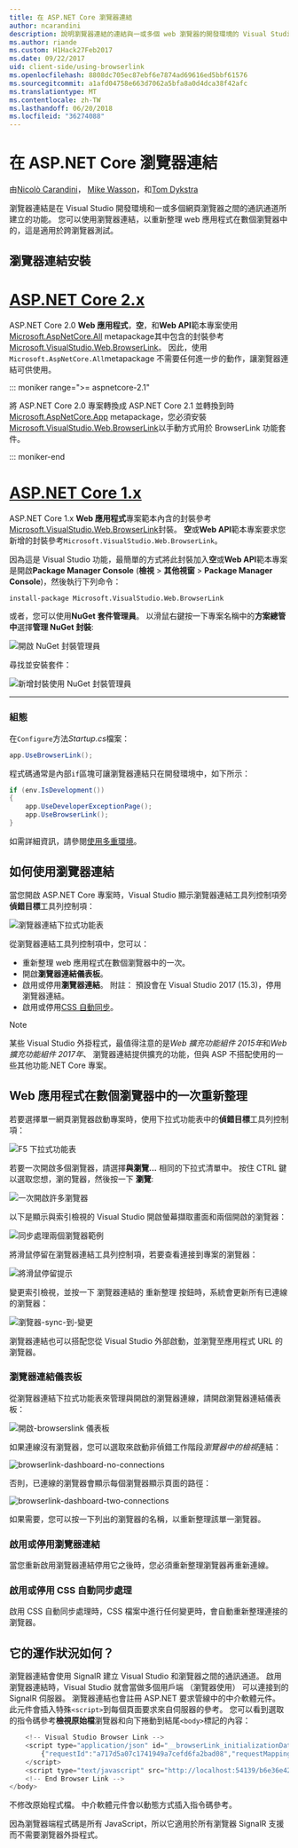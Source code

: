 ```yaml
---
title: 在 ASP.NET Core 瀏覽器連結
author: ncarandini
description: 說明瀏覽器連結的連結與一或多個 web 瀏覽器的開發環境的 Visual Studio 功能的方式。
ms.author: riande
ms.custom: H1Hack27Feb2017
ms.date: 09/22/2017
uid: client-side/using-browserlink
ms.openlocfilehash: 8808dc705ec87ebf6e7874ad69616ed5bbf61576
ms.sourcegitcommit: a1afd04758e663d7062a5bfa8a0d4dca38f42afc
ms.translationtype: MT
ms.contentlocale: zh-TW
ms.lasthandoff: 06/20/2018
ms.locfileid: "36274088"
---
```

# <a name="browser-link-in-aspnet-core"></a>在 ASP.NET Core 瀏覽器連結

由[Nicolò Carandini](https://github.com/ncarandini)， [Mike Wasson](https://github.com/MikeWasson)，和[Tom Dykstra](https://github.com/tdykstra)

瀏覽器連結是在 Visual Studio 開發環境和一或多個網頁瀏覽器之間的通訊通道所建立的功能。 您可以使用瀏覽器連結，以重新整理 web 應用程式在數個瀏覽器中的，這是適用於跨瀏覽器測試。

## <a name="browser-link-setup"></a>瀏覽器連結安裝

# <a name="aspnet-core-2xtabaspnetcore2x"></a>[ASP.NET Core 2.x](#tab/aspnetcore2x)

ASP.NET Core 2.0 **Web 應用程式**，**空**，和**Web API**範本專案使用[Microsoft.AspNetCore.All](https://www.nuget.org/packages/Microsoft.AspNetCore.All/) metapackage其中包含的封裝參考[Microsoft.VisualStudio.Web.BrowserLink](https://www.nuget.org/packages/Microsoft.VisualStudio.Web.BrowserLink/)。 因此，使用`Microsoft.AspNetCore.All`metapackage 不需要任何進一步的動作，讓瀏覽器連結可供使用。

::: moniker range=">= aspnetcore-2.1"

將 ASP.NET Core 2.0 專案轉換成 ASP.NET Core 2.1 並轉換到時[Microsoft.AspNetCore.App](xref:fundamentals/metapackage-app) metapackage，您必須安裝[Microsoft.VisualStudio.Web.BrowserLink](https://www.nuget.org/packages/Microsoft.VisualStudio.Web.BrowserLink/)以手動方式用於 BrowserLink 功能套件。

::: moniker-end

# <a name="aspnet-core-1xtabaspnetcore1x"></a>[ASP.NET Core 1.x](#tab/aspnetcore1x)

ASP.NET Core 1.x **Web 應用程式**專案範本內含的封裝參考[Microsoft.VisualStudio.Web.BrowserLink](https://www.nuget.org/packages/Microsoft.VisualStudio.Web.BrowserLink/)封裝。 **空**或**Web API**範本專案要求您新增的封裝參考`Microsoft.VisualStudio.Web.BrowserLink`。

因為這是 Visual Studio 功能，最簡單的方式將此封裝加入**空**或**Web API**範本專案是開啟**Package Manager Console** (**檢視** > **其他視窗** > **Package Manager Console**)，然後執行下列命令：

```console
install-package Microsoft.VisualStudio.Web.BrowserLink
```

或者，您可以使用**NuGet 套件管理員**。 以滑鼠右鍵按一下專案名稱中的**方案總管 中**選擇**管理 NuGet 封裝**:

![開啟 NuGet 封裝管理員](using-browserlink/_static/open-nuget-package-manager.png)

尋找並安裝套件：

![新增封裝使用 NuGet 封裝管理員](using-browserlink/_static/add-package-with-nuget-package-manager.png)

---

### <a name="configuration"></a>組態

在`Configure`方法*Startup.cs*檔案：

```csharp
app.UseBrowserLink();
```

程式碼通常是內部`if`區塊可讓瀏覽器連結只在開發環境中，如下所示：

```csharp
if (env.IsDevelopment())
{
    app.UseDeveloperExceptionPage();
    app.UseBrowserLink();
}
```

如需詳細資訊，請參閱[使用多重環境](xref:fundamentals/environments)。

## <a name="how-to-use-browser-link"></a>如何使用瀏覽器連結

當您開啟 ASP.NET Core 專案時，Visual Studio 顯示瀏覽器連結工具列控制項旁**偵錯目標**工具列控制項：

![瀏覽器連結下拉式功能表](using-browserlink/_static/browserLink-dropdown-menu.png)

從瀏覽器連結工具列控制項中，您可以：

* 重新整理 web 應用程式在數個瀏覽器中的一次。
* 開啟**瀏覽器連結儀表板**。
* 啟用或停用**瀏覽器連結**。 附註： 預設會在 Visual Studio 2017 (15.3)，停用瀏覽器連結。
* 啟用或停用[CSS 自動同步](#enable-or-disable-css-auto-sync)。

> [!NOTE]
> 某些 Visual Studio 外掛程式，最值得注意的是*Web 擴充功能組件 2015年*和*Web 擴充功能組件 2017年*、 瀏覽器連結提供擴充的功能，但與 ASP 不搭配使用的一些其他功能.NET Core 專案。

## <a name="refresh-the-web-application-in-several-browsers-at-once"></a>Web 應用程式在數個瀏覽器中的一次重新整理

若要選擇單一網頁瀏覽器啟動專案時，使用下拉式功能表中的**偵錯目標**工具列控制項：

![F5 下拉式功能表](using-browserlink/_static/debug-target-dropdown-menu.png)

若要一次開啟多個瀏覽器，請選擇**與瀏覽...** 相同的下拉式清單中。 按住 CTRL 鍵以選取您想，瀏的覽器，然後按一下 **瀏覽**:

![一次開啟許多瀏覽器](using-browserlink/_static/open-many-browsers-at-once.png)

以下是顯示與索引檢視的 Visual Studio 開啟螢幕擷取畫面和兩個開啟的瀏覽器：

![同步處理兩個瀏覽器範例](using-browserlink/_static/sync-with-two-browsers-example.png)

將滑鼠停留在瀏覽器連結工具列控制項，若要查看連接到專案的瀏覽器：

![將滑鼠停留提示](using-browserlink/_static/hoover-tip.png)

變更索引檢視，並按一下 瀏覽器連結的 重新整理 按鈕時，系統會更新所有已連線的瀏覽器：

![瀏覽器-sync-到-變更](using-browserlink/_static/browsers-sync-to-changes.png)

瀏覽器連結也可以搭配您從 Visual Studio 外部啟動，並瀏覽至應用程式 URL 的瀏覽器。

### <a name="the-browser-link-dashboard"></a>瀏覽器連結儀表板

從瀏覽器連結下拉式功能表來管理與開啟的瀏覽器連線，請開啟瀏覽器連結儀表板：

![開啟-browserslink 儀表板](using-browserlink/_static/open-browserlink-dashboard.png)

如果連線沒有瀏覽器，您可以選取來啟動非偵錯工作階段*瀏覽器中的檢視*連結：

![browserlink-dashboard-no-connections](using-browserlink/_static/browserlink-dashboard-no-connections.png)

否則，已連線的瀏覽器會顯示每個瀏覽器顯示頁面的路徑：

![browserlink-dashboard-two-connections](using-browserlink/_static/browserlink-dashboard-two-connections.png)

如果需要，您可以按一下列出的瀏覽器的名稱，以重新整理該單一瀏覽器。

### <a name="enable-or-disable-browser-link"></a>啟用或停用瀏覽器連結

當您重新啟用瀏覽器連結停用它之後時，您必須重新整理瀏覽器再重新連線。

### <a name="enable-or-disable-css-auto-sync"></a>啟用或停用 CSS 自動同步處理

啟用 CSS 自動同步處理時，CSS 檔案中進行任何變更時，會自動重新整理連接的瀏覽器。

## <a name="how-does-it-work"></a>它的運作狀況如何？

瀏覽器連結會使用 SignalR 建立 Visual Studio 和瀏覽器之間的通訊通道。 啟用瀏覽器連結時，Visual Studio 就會當做多個用戶端 （瀏覽器使用） 可以連接到的 SignalR 伺服器。 瀏覽器連結也會註冊 ASP.NET 要求管線中的中介軟體元件。 此元件會插入特殊`<script>`到每個頁面要求來自伺服器的參考。 您可以看到選取的指令碼參考**檢視原始檔**瀏覽器和向下捲動到結尾`<body>`標記的內容：

```javascript
    <!-- Visual Studio Browser Link -->
    <script type="application/json" id="__browserLink_initializationData">
        {"requestId":"a717d5a07c1741949a7cefd6fa2bad08","requestMappingFromServer":false}
    </script>
    <script type="text/javascript" src="http://localhost:54139/b6e36e429d034f578ebccd6a79bf19bf/browserLink" async="async"></script>
    <!-- End Browser Link -->
</body>
```

不修改原始程式檔。 中介軟體元件會以動態方式插入指令碼參考。 

因為瀏覽器端程式碼是所有 JavaScript，所以它適用於所有瀏覽器 SignalR 支援而不需要瀏覽器外掛程式。
